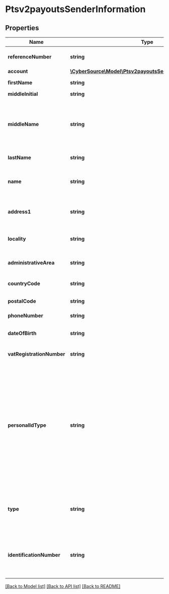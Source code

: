 # Ptsv2payoutsSenderInformation

## Properties
Name | Type | Description | Notes
------------ | ------------- | ------------- | -------------
**referenceNumber** | **string** | Reference number generated by you that uniquely identifies the sender. | [optional] 
**account** | [**\CyberSource\Model\Ptsv2payoutsSenderInformationAccount**](Ptsv2payoutsSenderInformationAccount.md) |  | [optional] 
**firstName** | **string** | First name of sender (Optional). * CTV (14) * Paymentech (30) | [optional] 
**middleInitial** | **string** | Recipient middle initial (Optional). | [optional] 
**middleName** | **string** | Sender’s middle name. This field is a _passthrough_, which means that CyberSource does not verify the value or modify it in any way before sending it to the processor. If the field is not required for the transaction, CyberSource does not forward it to the processor. | [optional] 
**lastName** | **string** | Recipient last name (Optional). * CTV (14) * Paymentech (30) | [optional] 
**name** | **string** | Name of sender.  **Funds Disbursement**  This value is the name of the originator sending the funds disbursement. * CTV, Paymentech (30) | [optional] 
**address1** | **string** | Street address of sender.  **Funds Disbursement**  This value is the address of the originator sending the funds disbursement. | [optional] 
**locality** | **string** | City of sender.  **Funds Disbursement**  This value is the city of the originator sending the funds disbursement. | [optional] 
**administrativeArea** | **string** | Sender’s state. Use the [State, Province, and Territory Codes for the United States and Canada](https://developer.cybersource.com/library/documentation/sbc/quickref/states_and_provinces.pdf). | [optional] 
**countryCode** | **string** | Country of sender. Use the [ISO Standard Country Codes](https://developer.cybersource.com/library/documentation/sbc/quickref/countries_alpha_list.pdf). * CTV (3) | [optional] 
**postalCode** | **string** | Sender’s postal code. Required only for FDCCompass. | [optional] 
**phoneNumber** | **string** | Sender’s phone number. Required only for FDCCompass. | [optional] 
**dateOfBirth** | **string** | Sender’s date of birth in YYYYMMDD format. Required only for FDCCompass. | [optional] 
**vatRegistrationNumber** | **string** | Customer&#39;s government-assigned tax identification number. | [optional] 
**personalIdType** | **string** | #### Visa Platform Connect This tag will contain the type of sender identification. The valid values are: • BTHD (Date of birth) • CUID (Customer identification (unspecified)) • NTID (National identification) • PASN (Passport number) • DRLN (Driver license) • TXIN (Tax identification) • CPNY (Company registration number) • PRXY (Proxy identification) • SSNB (Social security number) • ARNB (Alien registration number) • LAWE (Law enforcement identification) • MILI (Military identification) • TRVL (Travel identification (non-passport)) • EMAL (Email) • PHON (Phone number) | [optional] 
**type** | **string** | #### Visa Platform Connect This tag will denote whether the tax ID is a business or individual tax ID when personal ID Type contains the value of TXIN (Tax identification).  The valid values are: • B (Business) • I (Individual) | [optional] 
**identificationNumber** | **string** | #### Visa Platform Connect This tag will contain an acquirer-populated value associated with the API : senderInformation.personalIdType which will identify the personal ID type of the sender. | [optional] 

[[Back to Model list]](../README.md#documentation-for-models) [[Back to API list]](../README.md#documentation-for-api-endpoints) [[Back to README]](../README.md)



